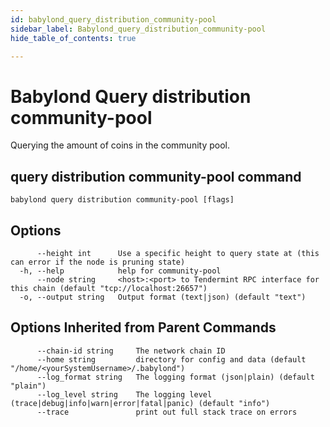 ```yaml
---
id: babylond_query_distribution_community-pool
sidebar_label: Babylond_query_distribution_community-pool
hide_table_of_contents: true

---
```


# Babylond Query distribution community-pool
Querying the amount of coins in the community pool.
## query distribution community-pool command
```
babylond query distribution community-pool [flags]
```
## Options
```
      --height int      Use a specific height to query state at (this can error if the node is pruning state)
  -h, --help            help for community-pool
      --node string     <host>:<port> to Tendermint RPC interface for this chain (default "tcp://localhost:26657")
  -o, --output string   Output format (text|json) (default "text")
```
## Options Inherited from Parent Commands
```
      --chain-id string     The network chain ID
      --home string         directory for config and data (default "/home/<yourSystemUsername>/.babylond")
      --log_format string   The logging format (json|plain) (default "plain")
      --log_level string    The logging level (trace|debug|info|warn|error|fatal|panic) (default "info")
      --trace               print out full stack trace on errors
```
